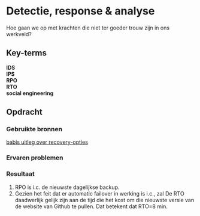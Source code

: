 # Detectie, response & analyse
Hoe gaan we op met krachten die niet ter goeder trouw zijn in ons werkveld?  

## Key-terms
**IDS**  
**IPS**  
**RPO**  
**RTO**  
**social engineering** 

## Opdracht
### Gebruikte bronnen
[babis uitleg over recovery-opties](https://www.combell.com/nl/blog/wat-is-disaster-recovery-en-waarom-is-het-zo-belangrijk/)

### Ervaren problemen


### Resultaat
1. RPO is i.c. de nieuwste dagelijkse backup.  
2. Gezien het feit dat er automatic failover in werking is i.c., zal De RTO daadwerlijk gelijk zijn aan de tijd die het kost om die nieuwste versie van de website van Github te pullen. Dat betekent dat RTO=8 min. 

